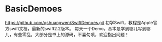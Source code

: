 # BasicDemoes
https://github.com/qshuangwen/SwiftDemoes.git
初学Swift，教程是Apple官方swift文档，最新的swift2.2版本。
每天一个Demo，基本是学到哪儿写到哪儿，有些零乱，大部分是书上的源码，不喜勿喷，欢迎指出问题！
